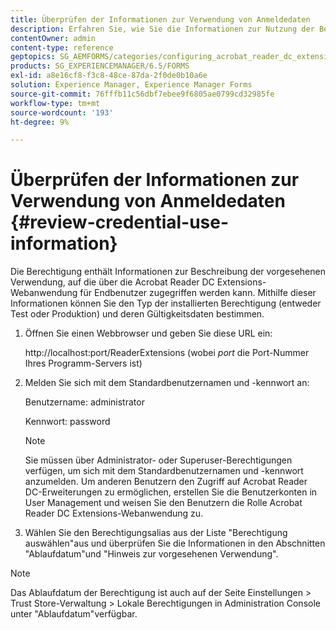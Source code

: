 ```yaml
---
title: Überprüfen der Informationen zur Verwendung von Anmeldedaten
description: Erfahren Sie, wie Sie die Informationen zur Nutzung der Berechtigung überprüfen. Auf die Informationen zur Verwendung der Berechtigung, die deren Verwendung beschreibt, kann über die Acrobat Reader-Erweiterung zugegriffen werden.
contentOwner: admin
content-type: reference
geptopics: SG_AEMFORMS/categories/configuring_acrobat_reader_dc_extensions
products: SG_EXPERIENCEMANAGER/6.5/FORMS
exl-id: a8e16cf8-f3c8-48ce-87da-2f0de0b10a6e
solution: Experience Manager, Experience Manager Forms
source-git-commit: 76fffb11c56dbf7ebee9f6805ae0799cd32985fe
workflow-type: tm+mt
source-wordcount: '193'
ht-degree: 9%

---
```


# Überprüfen der Informationen zur Verwendung von Anmeldedaten {#review-credential-use-information}

Die Berechtigung enthält Informationen zur Beschreibung der vorgesehenen Verwendung, auf die über die Acrobat Reader DC Extensions-Webanwendung für Endbenutzer zugegriffen werden kann. Mithilfe dieser Informationen können Sie den Typ der installierten Berechtigung (entweder Test oder Produktion) und deren Gültigkeitsdaten bestimmen.

1. Öffnen Sie einen Webbrowser und geben Sie diese URL ein:

   http://localhost:port/ReaderExtensions (wobei *port* die Port-Nummer Ihres Programm-Servers ist)

1. Melden Sie sich mit dem Standardbenutzernamen und -kennwort an:

   Benutzername: administrator

   Kennwort: password

   >[!NOTE]
   >
   >Sie müssen über Administrator- oder Superuser-Berechtigungen verfügen, um sich mit dem Standardbenutzernamen und -kennwort anzumelden. Um anderen Benutzern den Zugriff auf Acrobat Reader DC-Erweiterungen zu ermöglichen, erstellen Sie die Benutzerkonten in User Management und weisen Sie den Benutzern die Rolle Acrobat Reader DC Extensions-Webanwendung zu.

1. Wählen Sie den Berechtigungsalias aus der Liste &quot;Berechtigung auswählen&quot;aus und überprüfen Sie die Informationen in den Abschnitten &quot;Ablaufdatum&quot;und &quot;Hinweis zur vorgesehenen Verwendung&quot;.

>[!NOTE]
>
>Das Ablaufdatum der Berechtigung ist auch auf der Seite Einstellungen > Trust Store-Verwaltung > Lokale Berechtigungen in Administration Console unter &quot;Ablaufdatum&quot;verfügbar.

